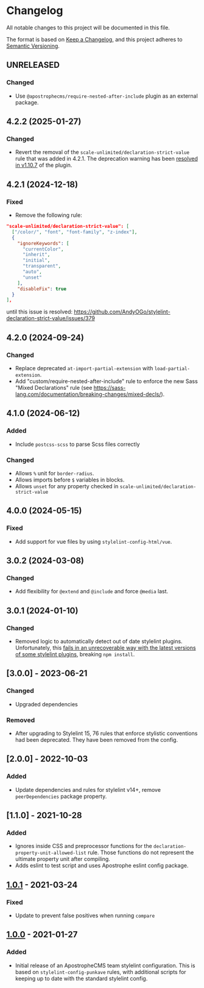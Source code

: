# Changelog

All notable changes to this project will be documented in this file.

The format is based on [Keep a Changelog](https://keepachangelog.com/en/1.0.0/), and this project adheres to [Semantic Versioning](https://semver.org/spec/v2.0.0.html).

## UNRELEASED

### Changed

* Use `@apostrophecms/require-nested-after-include` plugin as an external package.

## 4.2.2 (2025-01-27)

### Changed

* Revert the removal of the `scale-unlimited/declaration-strict-value` rule that was added in 4.2.1. The deprecation warning has been [resolved in v1.10.7](https://github.com/AndyOGo/stylelint-declaration-strict-value/issues/379#issuecomment-2576107022) of the plugin.

## 4.2.1 (2024-12-18)

### Fixed

* Remove the following rule:
```json
"scale-unlimited/declaration-strict-value": [
  ["/color/", "font", "font-family", "z-index"],
  {
    "ignoreKeywords": [
      "currentColor",
      "inherit",
      "initial",
      "transparent",
      "auto",
      "unset"
    ],
    "disableFix": true
  }
],
```
until this issue is resolved: https://github.com/AndyOGo/stylelint-declaration-strict-value/issues/379

## 4.2.0 (2024-09-24)

### Changed

* Replace deprecated `at-import-partial-extension` with `load-partial-extension`.
* Add "custom/require-nested-after-include" rule to enforce the new Sass "Mixed Declarations" rule (see https://sass-lang.com/documentation/breaking-changes/mixed-decls/).

## 4.1.0 (2024-06-12)

### Added

- Include `postcss-scss` to parse Scss files correctly

### Changed

- Allows `%` unit for `border-radius`.
- Allows imports before `$` variables in blocks.
- Allows `unset` for any property checked in `scale-unlimited/declaration-strict-value`

## 4.0.0 (2024-05-15)

### Fixed

- Add support for vue files by using `stylelint-config-html/vue`.

## 3.0.2 (2024-03-08)

### Changed

- Add flexibility for `@extend` and `@include` and force `@media` last.

## 3.0.1 (2024-01-10)

### Changed

- Removed logic to automatically detect out of date stylelint plugins. Unfortunately, this [fails in an
unrecoverable way with the latest versions of some stylelint plugins](https://github.com/nodejs/node/issues/33460), breaking `npm install`.

## [3.0.0] - 2023-06-21

### Changed

- Upgraded dependencies

### Removed

- After upgrading to Stylelint 15, 76 rules that enforce stylistic conventions had been deprecated. They have been removed from the config.

## [2.0.0] - 2022-10-03

### Added

- Update dependencies and rules for stylelint v14+, remove `peerDependencies` package property.

## [1.1.0] - 2021-10-28

### Added

- Ignores inside CSS and preprocessor functions for the `declaration-property-unit-allowed-list` rule. Those functions do not represent the ultimate property unit after compiling.
- Adds eslint to test script and uses Apostrophe eslint config package.

## [1.0.1] - 2021-03-24

### Fixed

- Update to prevent false positives when running `compare`

## [1.0.0] - 2021-01-27

### Added

- Initial release of an ApostropheCMS team stylelint configuration. This is based on `stylelint-config-punkave` rules, with additional scripts for keeping up to date with the standard stylelint config.

[1.0.1]: https://github.com/apostrophecms/stylelint-config-apostrophe/compare/1.0.0...1.0.1
[1.0.0]: https://github.com/apostrophecms/stylelint-config-apostrophe/releases/tag/1.0.0
